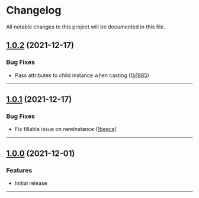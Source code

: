 <!--- BEGIN HEADER -->
# Changelog

All notable changes to this project will be documented in this file.
<!--- END HEADER -->

## [1.0.2](https://github.com/vetmoves/com.moves.php.eloquent.castable/compare/1.0.1...1.0.2) (2021-12-17)
### Bug Fixes

* Pass attributes to child instance when casting ([1b1985](https://github.com/vetmoves/com.moves.php.eloquent.castable/commit/1b198574e5537c1612817431d754d4ec2493b78f))


---

## [1.0.1](https://github.com/vetmoves/com.moves.php.eloquent.castable/compare/1.0.0...1.0.1) (2021-12-17)
### Bug Fixes

* Fix fillable issue on newInstance ([1beece](https://github.com/vetmoves/com.moves.php.eloquent.castable/commit/1beecef3c42a8a6220f7342f1978f470a80d6342))


---

## [1.0.0](https://github.com/vetmoves/com.moves.php.eloquent.castable/compare/0.0.0...1.0.0) (2021-12-01)
### Features

* Initial release


---

